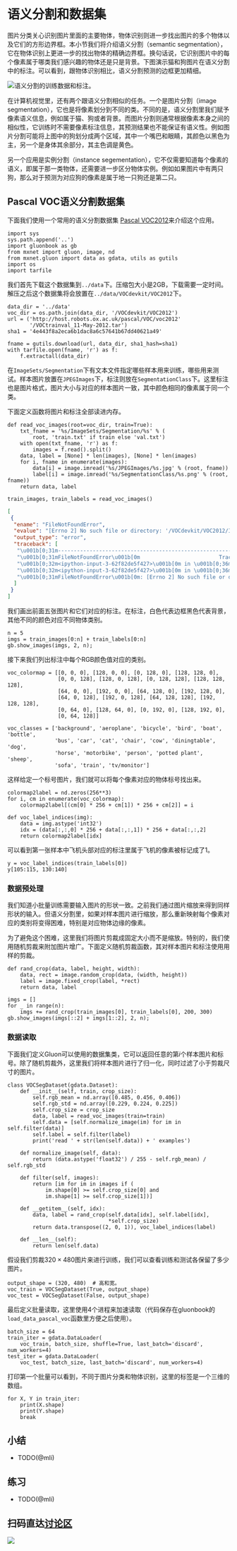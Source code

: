 # 语义分割和数据集

图片分类关心识别图片里面的主要物体，物体识别则进一步找出图片的多个物体以及它们的方形边界框。本小节我们将介绍语义分割（semantic segmentation），它在物体识别上更进一步的找出物体的精确边界框。换句话说，它识别图片中的每个像素属于哪类我们感兴趣的物体还是只是背景。下图演示猫和狗图片在语义分割中的标注。可以看到，跟物体识别相比，语义分割预测的边框更加精细。

![语义分割的训练数据和标注。](../img/segmentation.svg)

在计算机视觉里，还有两个跟语义分割相似的任务。一个是图片分割（image segmentation），它也是将像素划分到不同的类。不同的是，语义分割里我们赋予像素语义信息，例如属于猫、狗或者背景。而图片分割则通常根据像素本身之间的相似性，它训练时不需要像素标注信息，其预测结果也不能保证有语义性。例如图片分割可能将上图中的狗划分成两个区域，其中一个嘴巴和眼睛，其颜色以黑色为主，另一个是身体其余部分，其主色调是黄色。

另一个应用是实例分割（instance segementation），它不仅需要知道每个像素的语义，即属于那一类物体，还需要进一步区分物体实例。例如如果图片中有两只狗，那么对于预测为对应狗的像素是属于地一只狗还是第二只。

## Pascal VOC语义分割数据集

下面我们使用一个常用的语义分割数据集
[Pascal VOC2012](http://host.robots.ox.ac.uk/pascal/VOC/voc2012/)来介绍这个应用。

```{.python .input  n=1}
import sys
sys.path.append('..')
import gluonbook as gb
from mxnet import gluon, image, nd
from mxnet.gluon import data as gdata, utils as gutils
import os
import tarfile
```

我们首先下载这个数据集到`../data`下。压缩包大小是2GB，下载需要一定时间。解压之后这个数据集将会放置在`../data/VOCdevkit/VOC2012`下。

```{.python .input  n=2}
data_dir = '../data'
voc_dir = os.path.join(data_dir, '/VOCdevkit/VOC2012')
url = ('http://host.robots.ox.ac.uk/pascal/VOC/voc2012'
       '/VOCtrainval_11-May-2012.tar')
sha1 = '4e443f8a2eca6b1dac8a6c57641b67dd40621a49'

fname = gutils.download(url, data_dir, sha1_hash=sha1)
with tarfile.open(fname, 'r') as f:
    f.extractall(data_dir)
```

在`ImageSets/Segmentation`下有文本文件指定哪些样本用来训练，哪些用来测试。样本图片放置在`JPEGImages`下，标注则放在`SegmentationClass`下。这里标注也是图片格式，图片大小与对应的样本图片一致，其中颜色相同的像素属于同一个类。

下面定义函数将图片和标注全部读进内存。

```{.python .input  n=3}
def read_voc_images(root=voc_dir, train=True):
    txt_fname = '%s/ImageSets/Segmentation/%s' % (
        root, 'train.txt' if train else 'val.txt')
    with open(txt_fname, 'r') as f:
        images = f.read().split()
    data, label = [None] * len(images), [None] * len(images)
    for i, fname in enumerate(images):
        data[i] = image.imread('%s/JPEGImages/%s.jpg' % (root, fname))
        label[i] = image.imread('%s/SegmentationClass/%s.png' % (root, fname))
    return data, label

train_images, train_labels = read_voc_images()
```

```{.json .output n=3}
[
 {
  "ename": "FileNotFoundError",
  "evalue": "[Errno 2] No such file or directory: '/VOCdevkit/VOC2012/ImageSets/Segmentation/train.txt'",
  "output_type": "error",
  "traceback": [
   "\u001b[0;31m---------------------------------------------------------------------------\u001b[0m",
   "\u001b[0;31mFileNotFoundError\u001b[0m                         Traceback (most recent call last)",
   "\u001b[0;32m<ipython-input-3-62f82de5f427>\u001b[0m in \u001b[0;36m<module>\u001b[0;34m()\u001b[0m\n\u001b[1;32m     10\u001b[0m     \u001b[0;32mreturn\u001b[0m \u001b[0mdata\u001b[0m\u001b[0;34m,\u001b[0m \u001b[0mlabel\u001b[0m\u001b[0;34m\u001b[0m\u001b[0m\n\u001b[1;32m     11\u001b[0m \u001b[0;34m\u001b[0m\u001b[0m\n\u001b[0;32m---> 12\u001b[0;31m \u001b[0mtrain_images\u001b[0m\u001b[0;34m,\u001b[0m \u001b[0mtrain_labels\u001b[0m \u001b[0;34m=\u001b[0m \u001b[0mread_voc_images\u001b[0m\u001b[0;34m(\u001b[0m\u001b[0;34m)\u001b[0m\u001b[0;34m\u001b[0m\u001b[0m\n\u001b[0m",
   "\u001b[0;32m<ipython-input-3-62f82de5f427>\u001b[0m in \u001b[0;36mread_voc_images\u001b[0;34m(root, train)\u001b[0m\n\u001b[1;32m      2\u001b[0m     txt_fname = '%s/ImageSets/Segmentation/%s' % (\n\u001b[1;32m      3\u001b[0m         root, 'train.txt' if train else 'val.txt')\n\u001b[0;32m----> 4\u001b[0;31m     \u001b[0;32mwith\u001b[0m \u001b[0mopen\u001b[0m\u001b[0;34m(\u001b[0m\u001b[0mtxt_fname\u001b[0m\u001b[0;34m,\u001b[0m \u001b[0;34m'r'\u001b[0m\u001b[0;34m)\u001b[0m \u001b[0;32mas\u001b[0m \u001b[0mf\u001b[0m\u001b[0;34m:\u001b[0m\u001b[0;34m\u001b[0m\u001b[0m\n\u001b[0m\u001b[1;32m      5\u001b[0m         \u001b[0mimages\u001b[0m \u001b[0;34m=\u001b[0m \u001b[0mf\u001b[0m\u001b[0;34m.\u001b[0m\u001b[0mread\u001b[0m\u001b[0;34m(\u001b[0m\u001b[0;34m)\u001b[0m\u001b[0;34m.\u001b[0m\u001b[0msplit\u001b[0m\u001b[0;34m(\u001b[0m\u001b[0;34m)\u001b[0m\u001b[0;34m\u001b[0m\u001b[0m\n\u001b[1;32m      6\u001b[0m     \u001b[0mdata\u001b[0m\u001b[0;34m,\u001b[0m \u001b[0mlabel\u001b[0m \u001b[0;34m=\u001b[0m \u001b[0;34m[\u001b[0m\u001b[0;32mNone\u001b[0m\u001b[0;34m]\u001b[0m \u001b[0;34m*\u001b[0m \u001b[0mlen\u001b[0m\u001b[0;34m(\u001b[0m\u001b[0mimages\u001b[0m\u001b[0;34m)\u001b[0m\u001b[0;34m,\u001b[0m \u001b[0;34m[\u001b[0m\u001b[0;32mNone\u001b[0m\u001b[0;34m]\u001b[0m \u001b[0;34m*\u001b[0m \u001b[0mlen\u001b[0m\u001b[0;34m(\u001b[0m\u001b[0mimages\u001b[0m\u001b[0;34m)\u001b[0m\u001b[0;34m\u001b[0m\u001b[0m\n",
   "\u001b[0;31mFileNotFoundError\u001b[0m: [Errno 2] No such file or directory: '/VOCdevkit/VOC2012/ImageSets/Segmentation/train.txt'"
  ]
 }
]
```

我们画出前面五张图片和它们对应的标注。在标注，白色代表边框黑色代表背景，其他不同的颜色对应不同物体类别。

```{.python .input  n=4}
n = 5
imgs = train_images[0:n] + train_labels[0:n]
gb.show_images(imgs, 2, n);
```

接下来我们列出标注中每个RGB颜色值对应的类别。

```{.python .input  n=5}
voc_colormap = [[0, 0, 0], [128, 0, 0], [0, 128, 0], [128, 128, 0],
                [0, 0, 128], [128, 0, 128], [0, 128, 128], [128, 128, 128],
                [64, 0, 0], [192, 0, 0], [64, 128, 0], [192, 128, 0],
                [64, 0, 128], [192, 0, 128], [64, 128, 128], [192, 128, 128],
                [0, 64, 0], [128, 64, 0], [0, 192, 0], [128, 192, 0],
                [0, 64, 128]]

voc_classes = ['background', 'aeroplane', 'bicycle', 'bird', 'boat', 'bottle',
               'bus', 'car', 'cat', 'chair', 'cow', 'diningtable', 'dog',
               'horse', 'motorbike', 'person', 'potted plant', 'sheep',
               'sofa', 'train', 'tv/monitor']
```

这样给定一个标号图片，我们就可以将每个像素对应的物体标号找出来。

```{.python .input  n=6}
colormap2label = nd.zeros(256**3)
for i, cm in enumerate(voc_colormap):
    colormap2label[(cm[0] * 256 + cm[1]) * 256 + cm[2]] = i

def voc_label_indices(img):
    data = img.astype('int32')
    idx = (data[:,:,0] * 256 + data[:,:,1]) * 256 + data[:,:,2]
    return colormap2label[idx]
```

可以看到第一张样本中飞机头部对应的标注里属于飞机的像素被标记成了1。

```{.python .input  n=7}
y = voc_label_indices(train_labels[0])
y[105:115, 130:140]
```

### 数据预处理

我们知道小批量训练需要输入图片的形状一致。之前我们通过图片缩放来得到同样形状的输入。但语义分割里，如果对样本图片进行缩放，那么重新映射每个像素对应的类别将变得困难，特别是对应物体边缘的像素。

为了避免这个困难，这里我们将图片剪裁成固定大小而不是缩放。特别的，我们使用随机剪裁来附加图片增广。下面定义随机剪裁函数，其对样本图片和标注使用用样的剪裁。

```{.python .input  n=8}
def rand_crop(data, label, height, width):
    data, rect = image.random_crop(data, (width, height))
    label = image.fixed_crop(label, *rect)
    return data, label

imgs = []
for _ in range(n):
    imgs += rand_crop(train_images[0], train_labels[0], 200, 300)
gb.show_images(imgs[::2] + imgs[1::2], 2, n);
```

### 数据读取

下面我们定义Gluon可以使用的数据集类，它可以返回任意的第$i$个样本图片和标号。除了随机剪裁外，这里我们将样本图片进行了归一化，同时过滤了小于剪裁尺寸的图片。

```{.python .input  n=9}
class VOCSegDataset(gdata.Dataset):
    def __init__(self, train, crop_size):
        self.rgb_mean = nd.array([0.485, 0.456, 0.406])
        self.rgb_std = nd.array([0.229, 0.224, 0.225])
        self.crop_size = crop_size        
        data, label = read_voc_images(train=train)
        self.data = [self.normalize_image(im) for im in self.filter(data)]
        self.label = self.filter(label)            
        print('read ' + str(len(self.data)) + ' examples')
        
    def normalize_image(self, data):
        return (data.astype('float32') / 255 - self.rgb_mean) / self.rgb_std
    
    def filter(self, images):
        return [im for im in images if (
            im.shape[0] >= self.crop_size[0] and
            im.shape[1] >= self.crop_size[1])]

    def __getitem__(self, idx):
        data, label = rand_crop(self.data[idx], self.label[idx],
                                *self.crop_size)
        return data.transpose((2, 0, 1)), voc_label_indices(label)

    def __len__(self):
        return len(self.data)
```

假设我们剪裁$320\times 480$图片来进行训练，我们可以查看训练和测试各保留了多少图片。

```{.python .input  n=10}
output_shape = (320, 480)  # 高和宽。
voc_train = VOCSegDataset(True, output_shape)
voc_test = VOCSegDataset(False, output_shape)
```

最后定义批量读取，这里使用4个进程来加速读取（代码保存在gluonbook的`load_data_pascal_voc`函数里方便之后使用）。

```{.python .input  n=11}
batch_size = 64
train_iter = gdata.DataLoader(
    voc_train, batch_size, shuffle=True, last_batch='discard', num_workers=4)
test_iter = gdata.DataLoader(
    voc_test, batch_size, last_batch='discard', num_workers=4)
```

打印第一个批量可以看到，不同于图片分类和物体识别，这里的标签是一个三维的数组。

```{.python .input  n=12}
for X, Y in train_iter:
    print(X.shape)
    print(Y.shape)
    break
```

## 小结

* TODO(@mli)


## 练习

* TODO(@mli)

## 扫码直达[讨论区](https://discuss.gluon.ai/t/topic/7218)

![](../img/qr_semantic-segmentation-and-dataset.svg)

